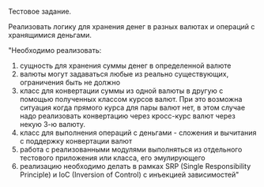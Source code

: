 Тестовое задание.

Реализовать логику для хранения денег в разных валютах и операций с хранящимися деньгами.

"Необходимо реализовать:
1) сущность для хранения суммы денег в определенной валюте
2) валюты могут задаваться любые из реально существующих, ограничения быть не должно
3) класс для конвертации суммы из одной валюты в другую с помощью полученных классом курсов валют. При это возможна ситуация когда прямого курса для пары валют нет, в этом случае надо реализовать конвертацию через кросс-курс валют через некую 3-ю валюту.
4) класс для выполнения операций с деньгами - сложения и вычитания с поддержку конвертации валют
5) работа с реализованными модулями выполняться из отдельного тестового приложения или класса, его эмулирующего
6) реализацию необходимо делать в рамках SRP (Single Responsibility Principle) и IoC (Inversion of Control) с инъекцией зависимостей"
